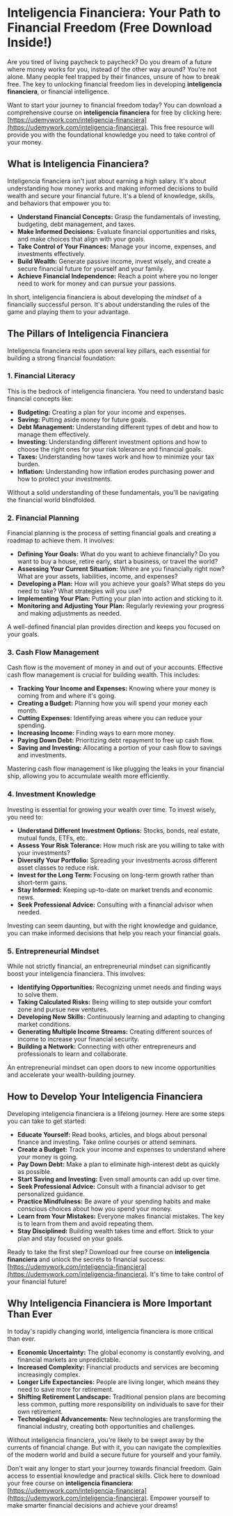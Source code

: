 # Inteligencia Financiera: Your Path to Financial Freedom (Free Download Inside!)

Are you tired of living paycheck to paycheck? Do you dream of a future where money works for you, instead of the other way around? You're not alone. Many people feel trapped by their finances, unsure of how to break free. The key to unlocking financial freedom lies in developing **inteligencia financiera**, or financial intelligence.

Want to start your journey to financial freedom today? You can download a comprehensive course on **inteligencia financiera** for free by clicking here: [https://udemywork.com/inteligencia-financiera](https://udemywork.com/inteligencia-financiera). This free resource will provide you with the foundational knowledge you need to take control of your money.

## What is Inteligencia Financiera?

Inteligencia financiera isn't just about earning a high salary. It's about understanding how money works and making informed decisions to build wealth and secure your financial future. It's a blend of knowledge, skills, and behaviors that empower you to:

*   **Understand Financial Concepts:** Grasp the fundamentals of investing, budgeting, debt management, and taxes.
*   **Make Informed Decisions:** Evaluate financial opportunities and risks, and make choices that align with your goals.
*   **Take Control of Your Finances:** Manage your income, expenses, and investments effectively.
*   **Build Wealth:** Generate passive income, invest wisely, and create a secure financial future for yourself and your family.
*   **Achieve Financial Independence:** Reach a point where you no longer need to work for money and can pursue your passions.

In short, inteligencia financiera is about developing the *mindset* of a financially successful person. It's about understanding the rules of the game and playing them to your advantage.

## The Pillars of Inteligencia Financiera

Inteligencia financiera rests upon several key pillars, each essential for building a strong financial foundation:

### 1. Financial Literacy

This is the bedrock of inteligencia financiera. You need to understand basic financial concepts like:

*   **Budgeting:** Creating a plan for your income and expenses.
*   **Saving:** Putting aside money for future goals.
*   **Debt Management:** Understanding different types of debt and how to manage them effectively.
*   **Investing:** Understanding different investment options and how to choose the right ones for your risk tolerance and financial goals.
*   **Taxes:** Understanding how taxes work and how to minimize your tax burden.
*   **Inflation:** Understanding how inflation erodes purchasing power and how to protect your investments.

Without a solid understanding of these fundamentals, you'll be navigating the financial world blindfolded.

### 2. Financial Planning

Financial planning is the process of setting financial goals and creating a roadmap to achieve them. It involves:

*   **Defining Your Goals:** What do you want to achieve financially? Do you want to buy a house, retire early, start a business, or travel the world?
*   **Assessing Your Current Situation:** Where are you financially right now? What are your assets, liabilities, income, and expenses?
*   **Developing a Plan:** How will you achieve your goals? What steps do you need to take? What strategies will you use?
*   **Implementing Your Plan:** Putting your plan into action and sticking to it.
*   **Monitoring and Adjusting Your Plan:** Regularly reviewing your progress and making adjustments as needed.

A well-defined financial plan provides direction and keeps you focused on your goals.

### 3. Cash Flow Management

Cash flow is the movement of money in and out of your accounts. Effective cash flow management is crucial for building wealth. This includes:

*   **Tracking Your Income and Expenses:** Knowing where your money is coming from and where it's going.
*   **Creating a Budget:** Planning how you will spend your money each month.
*   **Cutting Expenses:** Identifying areas where you can reduce your spending.
*   **Increasing Income:** Finding ways to earn more money.
*   **Paying Down Debt:** Prioritizing debt repayment to free up cash flow.
*   **Saving and Investing:** Allocating a portion of your cash flow to savings and investments.

Mastering cash flow management is like plugging the leaks in your financial ship, allowing you to accumulate wealth more efficiently.

### 4. Investment Knowledge

Investing is essential for growing your wealth over time. To invest wisely, you need to:

*   **Understand Different Investment Options:** Stocks, bonds, real estate, mutual funds, ETFs, etc.
*   **Assess Your Risk Tolerance:** How much risk are you willing to take with your investments?
*   **Diversify Your Portfolio:** Spreading your investments across different asset classes to reduce risk.
*   **Invest for the Long Term:** Focusing on long-term growth rather than short-term gains.
*   **Stay Informed:** Keeping up-to-date on market trends and economic news.
*   **Seek Professional Advice:** Consulting with a financial advisor when needed.

Investing can seem daunting, but with the right knowledge and guidance, you can make informed decisions that help you reach your financial goals.

### 5. Entrepreneurial Mindset

While not strictly financial, an entrepreneurial mindset can significantly boost your inteligencia financiera. This involves:

*   **Identifying Opportunities:** Recognizing unmet needs and finding ways to solve them.
*   **Taking Calculated Risks:** Being willing to step outside your comfort zone and pursue new ventures.
*   **Developing New Skills:** Continuously learning and adapting to changing market conditions.
*   **Generating Multiple Income Streams:** Creating different sources of income to increase your financial security.
*   **Building a Network:** Connecting with other entrepreneurs and professionals to learn and collaborate.

An entrepreneurial mindset can open doors to new income opportunities and accelerate your wealth-building journey.

## How to Develop Your Inteligencia Financiera

Developing inteligencia financiera is a lifelong journey. Here are some steps you can take to get started:

*   **Educate Yourself:** Read books, articles, and blogs about personal finance and investing. Take online courses or attend seminars.
*   **Create a Budget:** Track your income and expenses to understand where your money is going.
*   **Pay Down Debt:** Make a plan to eliminate high-interest debt as quickly as possible.
*   **Start Saving and Investing:** Even small amounts can add up over time.
*   **Seek Professional Advice:** Consult with a financial advisor to get personalized guidance.
*   **Practice Mindfulness:** Be aware of your spending habits and make conscious choices about how you spend your money.
*   **Learn from Your Mistakes:** Everyone makes financial mistakes. The key is to learn from them and avoid repeating them.
*   **Stay Disciplined:** Building wealth takes time and effort. Stick to your plan and stay focused on your goals.

Ready to take the first step? Download our free course on **inteligencia financiera** and unlock the secrets to financial success: [https://udemywork.com/inteligencia-financiera](https://udemywork.com/inteligencia-financiera). It's time to take control of your financial future!

## Why Inteligencia Financiera is More Important Than Ever

In today's rapidly changing world, inteligencia financiera is more critical than ever.

*   **Economic Uncertainty:** The global economy is constantly evolving, and financial markets are unpredictable.
*   **Increased Complexity:** Financial products and services are becoming increasingly complex.
*   **Longer Life Expectancies:** People are living longer, which means they need to save more for retirement.
*   **Shifting Retirement Landscape:** Traditional pension plans are becoming less common, putting more responsibility on individuals to save for their own retirement.
*   **Technological Advancements:** New technologies are transforming the financial industry, creating both opportunities and challenges.

Without inteligencia financiera, you're likely to be swept away by the currents of financial change. But with it, you can navigate the complexities of the modern world and build a secure future for yourself and your family.

Don't wait any longer to start your journey towards financial freedom. Gain access to essential knowledge and practical skills. Click here to download your free course on **inteligencia financiera**: [https://udemywork.com/inteligencia-financiera](https://udemywork.com/inteligencia-financiera). Empower yourself to make smarter financial decisions and achieve your dreams!
